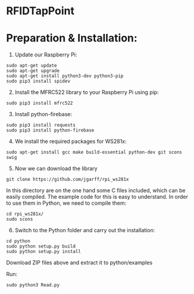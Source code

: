 # RFIDTapPoint

# Preparation & Installation:

1. Update our Raspberry Pi:
```
sudo apt-get update
sudo apt-get upgrade
sudo apt-get install python3-dev python3-pip
sudo pip3 install spidev
```
2. Install the MFRC522 library to your Raspberry Pi using pip:
```
sudo pip3 install mfrc522
```
3. Install python-firebase:
```
sudo pip3 install requests
sudo pip3 install python-firebase
```
4. We install the required packages for WS281x:
```
sudo apt-get install gcc make build-essential python-dev git scons swig
```
5. Now we can download the library
```
git clone https://github.com/jgarff/rpi_ws281x
```
In this directory are on the one hand some C files included, which can be easily compiled. The example code for this is easy to understand. In order to use them in Python, we need to compile them:
```
cd rpi_ws281x/
sudo scons
```
6. Switch to the Python folder and carry out the installation:
```
cd python
sudo python setup.py build
sudo python setup.py install
```

Download ZIP files above and extract it to python/examples

Run: 
```
sudo python3 Read.py
```

